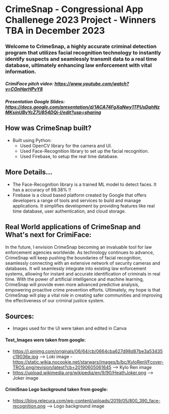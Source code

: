 # CrimeSnap - Congressional App Challenege 2023 Project - Winners TBA in December 2023

### Welcome to CrimeSnap, a highly accurate criminal detection program that utilizes facial recognition technology to instantly identify suspects and seamlessly transmit data to a real time database, ultimately enhancing law enforcement with vital information. 

##### CrimiFace pitch video: https://www.youtube.com/watch?v=COnHprHPvY8
##### Presentation Google Slides: https://docs.google.com/presentation/d/1ACA74FgXqNwy1TPUsDqhNzMKsinUBvYcZ7U854DQi-I/edit?usp=sharing 

## How was CrimeSnap built? 
- Built using Python:
    - Used OpenCV library for the camera and UI. 
    - Used Face-Recognition library to set up the facial recognition. 
    - Used Firebase, to setup the real time database. 

## More Details... 
- The Face-Recognition library is a trained ML model to detect faces. It has a accuracy of 99.38% !! 
- Firebase is a cloud based platform created by Google that offers developers a range of tools and services to build and manage applications. It simplifies development by providing features like real time database, user authentication, and cloud storage.

## Real World applications of CrimeSnap and What's next for CrimiFace:
In the future, I envision CrimeSnap becoming an invaluable tool for law enforcement agencies worldwide. As technology continues to advance, CrimeSnap will keep pushing the boundaries of facial recognition, seamlessly connecting with an extensive network of security cameras and databases. It will seamlessly integrate into existing law enforcement systems, allowing for instant and accurate identification of criminals in real time. With the power of artificial intelligence and machine learning, CrimeSnap will provide even more advanced predictive analysis, empowering proactive crime prevention efforts. Ultimately, my hope is that CrimeSnap will play a vital role in creating safer communities and improving the effectiveness of our criminal justice system.

## Sources: 
- Images used for the UI were taken and edited in Canva 
#### Test_Images were taken from google: 
- https://i.pinimg.com/originals/06/64/cb/0664cba627d98d87be3a53435c19036e.jpg --> Loki image - https://static.wikia.nocookie.net/starwars/images/b/bc/KyloRenVFcover-TROS.png/revision/latest?cb=20190605061645 --> Kylo Ren image
- https://upload.wikimedia.org/wikipedia/en/9/90/HeathJoker.png --> Joker image 
#### CrimiSnao Logo background taken from google: 
- https://blog.relecura.com/wp-content/uploads/2019/05/800_390_face-recognition.png --> Logo background image 
